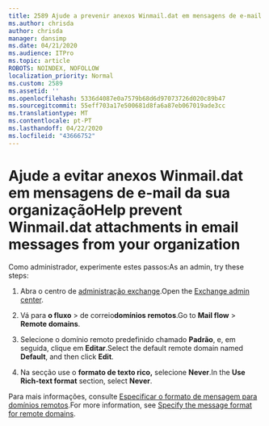 ```yaml
---
title: 2589 Ajude a prevenir anexos Winmail.dat em mensagens de e-mail da sua organização
ms.author: chrisda
author: chrisda
manager: dansimp
ms.date: 04/21/2020
ms.audience: ITPro
ms.topic: article
ROBOTS: NOINDEX, NOFOLLOW
localization_priority: Normal
ms.custom: 2589
ms.assetid: ''
ms.openlocfilehash: 5336d4087e0a7579b68d6d97073726d020c89b47
ms.sourcegitcommit: 55eff703a17e500681d8fa6a87eb067019ade3cc
ms.translationtype: MT
ms.contentlocale: pt-PT
ms.lasthandoff: 04/22/2020
ms.locfileid: "43666752"
---
```

# <a name="help-prevent-winmaildat-attachments-in-email-messages-from-your-organization"></a><span data-ttu-id="ba27c-102">Ajude a evitar anexos Winmail.dat em mensagens de e-mail da sua organização</span><span class="sxs-lookup"><span data-stu-id="ba27c-102">Help prevent Winmail.dat attachments in email messages from your organization</span></span>

<span data-ttu-id="ba27c-103">Como administrador, experimente estes passos:</span><span class="sxs-lookup"><span data-stu-id="ba27c-103">As an admin, try these steps:</span></span>

1. <span data-ttu-id="ba27c-104">Abra o centro de [administração exchange](https://outlook.office365.com/ecp/).</span><span class="sxs-lookup"><span data-stu-id="ba27c-104">Open the [Exchange admin center](https://outlook.office365.com/ecp/).</span></span>

2. <span data-ttu-id="ba27c-105">Vá para **o fluxo** > de correio**domínios remotos**.</span><span class="sxs-lookup"><span data-stu-id="ba27c-105">Go to **Mail flow** > **Remote domains**.</span></span>

3. <span data-ttu-id="ba27c-106">Selecione o domínio remoto predefinido chamado **Padrão**, e, em seguida, clique em **Editar**.</span><span class="sxs-lookup"><span data-stu-id="ba27c-106">Select the default remote domain named **Default**, and then click **Edit**.</span></span>

4. <span data-ttu-id="ba27c-107">Na secção use o **formato de texto rico,** selecione **Never**.</span><span class="sxs-lookup"><span data-stu-id="ba27c-107">In the **Use Rich-text format** section, select **Never**.</span></span>

<span data-ttu-id="ba27c-108">Para mais informações, consulte [Especificar o formato de mensagem para domínios remotos](https://docs.microsoft.com/Exchange/mail-flow-best-practices/remote-domains/remote-domains#specifying-message-format).</span><span class="sxs-lookup"><span data-stu-id="ba27c-108">For more information, see [Specify the message format for remote domains](https://docs.microsoft.com/Exchange/mail-flow-best-practices/remote-domains/remote-domains#specifying-message-format).</span></span>
